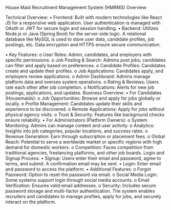 House Maid Recruitment Management System (HMRMS) Overview

Technical Overview:
•	Frontend: Built with modern technologies like React JS for a responsive web application. 
User authentication is managed with OAuth or JWT for secure login and session handling.
•	Backend: Utilizes Node.js or Java (Spring Boot) for the server-side logic.
A relational database like MySQL is used to store user data, candidate profiles, 
job postings, etc. Data encryption and HTTPS ensure secure communication.

•	Key Features:
o	User Roles: Admin, candidates, and employers with specific permissions.
o	Job Posting & Search: Admins post jobs; candidates can filter and apply based on preferences.
o	Candidate Profiles: Candidates create and update their profiles.
o	Job Applications: Candidates apply, and employers review applications.
o	Admin Dashboard: Admins manage platform data and oversee system operations.
o	Rating & Reviews: Users rate each other after job completion.
o	Notifications: Alerts for new job postings, applications, and updates.
Business Overview:
•	For Candidates (Housemaids):
o	Job Opportunities: Browse and apply for jobs globally or locally.
o	Profile Management: Candidates update their skills and experience to be discovered.
o	Remote Applications: Apply for jobs without physical agency visits.
o	Trust & Security: Features like background checks ensure reliability.
•	For Administrators (Platform Owners):
o	System Monitoring: Admins can manage content and user activity.
o	Analytics: Insights into job categories, popular locations, and success rates.
o	Revenue Generation: Earn through subscription or placement fees.
o	Global Reach: Potential to serve a worldwide market or specific regions with high demand for domestic workers.
o	Competition: Faces competition from traditional agencies, freelancing platforms, and other job boards.
Login and Signup Process:
•	Signup: Users enter their email and password, agree to terms, and submit. A confirmation email may be sent.
•	Login: Enter email and password to access the platform.
•	Additional Features:
o	Forgot Password: Option to reset the password via email.
o	Social Media Login: Some systems support login through social media accounts.
o	Email Verification: Ensures valid email addresses.
o	Security: Includes secure password storage and multi-factor authentication.
The system enables recruiters and candidates to manage profiles, apply for jobs, and securely interact on the platform.

